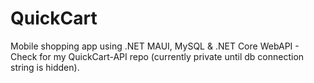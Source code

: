 # QuickCart
Mobile shopping app using .NET MAUI, MySQL & .NET Core WebAPI - Check for my QuickCart-API repo (currently private until db connection string is hidden).
